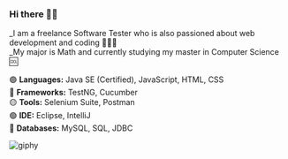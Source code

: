 ### Hi there 👋🏻

_I am a freelance Software Tester who is also passioned about web development and coding 👩🏻‍💻\
_My major is Math and currently studying my master in Computer Science 🆒 


🟣 **Languages:** Java SE (Certified), JavaScript, HTML, CSS\
🔵 **Frameworks:** TestNG, Cucumber\
🟡 **Tools:** Selenium Suite, Postman\
🟢 **IDE:** Eclipse, IntelliJ\
🔴 **Databases:** MySQL, SQL, JDBC


![giphy](https://user-images.githubusercontent.com/60116628/131928939-2bd76f2a-1270-4f65-b089-9ef13016b6c9.gif)




